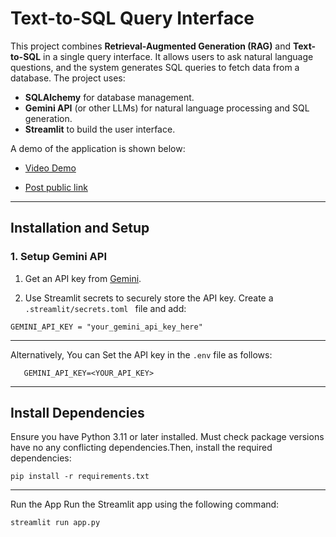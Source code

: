 # Text-to-SQL Query Interface

This project combines **Retrieval-Augmented Generation (RAG)** and **Text-to-SQL** in a single query interface. It allows users to ask natural language questions, and the system generates SQL queries to fetch data from a database. The project uses:

- **SQLAlchemy** for database management.
- **Gemini API** (or other LLMs) for natural language processing and SQL generation.
- **Streamlit** to build the user interface.

A demo of the application is shown below:

- [Video Demo](https://www.canva.com/design/DAGhue4_LeI/sEMcO4zqBtOaz_sbFzLniA/watch?utm_content=DAGhue4_LeI&utm_campaign=designshare&utm_medium=link2&utm_source=uniquelinks&utlId=hd7ff32ef2d)

- [Post public link](https://typefully.com/t/SU568lW)

---

## Installation and Setup

### 1. Setup Gemini API

1. Get an API key from [Gemini](https://ai.google.dev/).

2. Use Streamlit secrets to securely store the API key.
Create a 
```.streamlit/secrets.toml ``` file and add:

```
GEMINI_API_KEY = "your_gemini_api_key_here"
```
---

Alternatively, You can Set the API key in the `.env` file as follows:
```plaintext
   GEMINI_API_KEY=<YOUR_API_KEY>
```

---
 Install Dependencies
 ---
 Ensure you have Python 3.11 or later installed. Must check package versions have no any conflicting dependencies.Then, install the required dependencies:

```
pip install -r requirements.txt
```
---

 Run the App
Run the Streamlit app using the following command: 

```
streamlit run app.py
```

